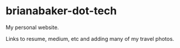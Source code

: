 # brianabaker-dot-tech

My personal website. 

Links to resume, medium, etc and adding many of my travel photos. 
